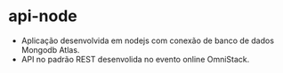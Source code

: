 # api-node

- Aplicação desenvolvida em nodejs com conexão de banco de dados Mongodb Atlas.
- API no padrão REST desenvolida no evento online OmniStack.


